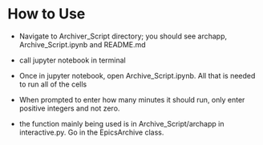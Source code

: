 # How to Use

- Navigate to Archiver_Script directory; you should see archapp, Archive_Script.ipynb and README.md

- call jupyter notebook in terminal

- Once in jupyter notebook, open Archive_Script.ipynb. All that is needed to run all of the cells

- When prompted to enter how many minutes it should run, only enter positive integers and not zero.

- the function mainly being used is in Archive_Script/archapp in interactive.py. Go in the EpicsArchive class.
